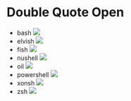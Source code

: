 # Double Quote Open

- bash
![](./doubleQuoteOpen/out/doubleQuoteOpen.bash.gif)
- elvish
![](./doubleQuoteOpen/out/doubleQuoteOpen.elvish.gif)
- fish
![](./doubleQuoteOpen/out/doubleQuoteOpen.fish.gif)
- nushell
![](./doubleQuoteOpen/out/doubleQuoteOpen.nushell.gif)
- oil
![](./doubleQuoteOpen/out/doubleQuoteOpen.oil.gif)
- powershell
![](./doubleQuoteOpen/out/doubleQuoteOpen.powershell.gif)
- xonsh
![](./doubleQuoteOpen/out/doubleQuoteOpen.xonsh.gif)
- zsh
![](./doubleQuoteOpen/out/doubleQuoteOpen.zsh.gif)
